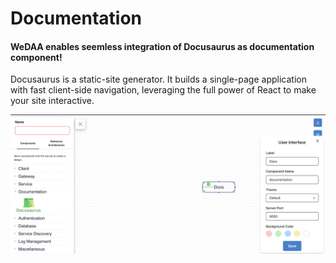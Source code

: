 # Documentation

#### WeDAA enables seemless integration of Docusaurus as documentation component!

Docusaurus is a static-site generator. It builds a single-page application with fast client-side navigation, leveraging the full power of React to make your site interactive.

![WeDAA Backend](/img/documentation.png)
